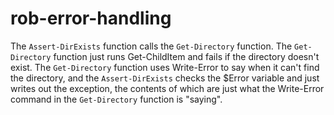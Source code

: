 # rob-error-handling

The `Assert-DirExists` function calls the `Get-Directory` function. The `Get-Directory` function just runs Get-ChildItem and fails if the directory doesn't exist. The `Get-Directory` function uses Write-Error to say when it can't find the directory, and the `Assert-DirExists` checks the $Error variable and just writes out the exception, the contents of which are just what the Write-Error command in the `Get-Directory` function is "saying".